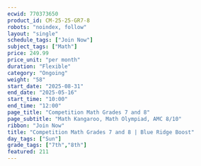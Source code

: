 ```yaml
---
ecwid: 770373650
product_id: CM-25-25-GR7-8
robots: "noindex, follow"
layout: "single"
schedule_tags: ["Join Now"]
subject_tags: ["Math"]
price: 249.99
price_unit: "per month"
duration: "Flexible"
category: "Ongoing"
weight: "58"
start_date: "2025-08-31"
end_date: "2025-05-16"
start_time: "10:00"
end_time: "12:00"
page_title: "Competition Math Grades 7 and 8"
page_subtitle: "Math Kangaroo, Math Olympiad, AMC 8/10"
ribbon: "Join Now"
title: "Competition Math Grades 7 and 8 | Blue Ridge Boost"
day_tags: ["Sun"]
grade_tags: ["7th","8th"]
featured: 211
---
```

